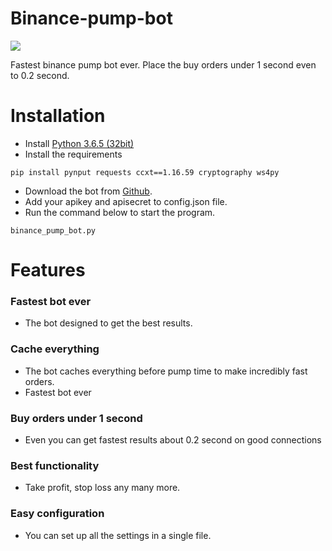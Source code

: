 # Binance-pump-bot

![](https://image.ibb.co/kpCga9/make_money.jpg)

Fastest binance pump bot ever. Place the buy orders under 1 second even to 0.2 second. 

# Installation  
* Install [Python 3.6.5 (32bit)](https://www.python.org/ftp/python/3.6.5/python-3.6.5.exe)
* Install the requirements
```
pip install pynput requests ccxt==1.16.59 cryptography ws4py
```
* Download the bot from [Github](https://github.com/lukacci/binance-pump-bot/archive/master.zip). 
* Add your apikey and apisecret to config.json file. 
* Run the command below to start the program. 
```
binance_pump_bot.py 
```

# Features
### Fastest bot ever
* The bot designed to get the best results. 
### Cache everything
* The bot caches everything before pump time to make incredibly fast orders. 
* Fastest bot ever
### Buy orders under 1 second 
* Even you can get fastest results about 0.2 second on good connections
### Best functionality
* Take profit, stop loss any many more. 
### Easy configuration 
* You can set up all the settings in a single file. 
  
  


